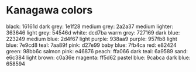 # Kanagawa colors

black:          16161d
dark grey:      1e1f28
medium grey:    2a2a37
medium lighter: 363646
light grey:     54546d
white:          dcd7ba
warm grey:      727169
dark blue:      223249
medium blue:    2d4f67
light purple:   938aa9
purple:         957fb8
light blue:     7e9cd8
teal:           7aa89f
pink:           d27e99
baby blue:      7fb4ca
red:            e82424
green:          98bb6c
salmon pink:    e46876
peach:          ffa066
dark teal:      6a9589
sand:           e6c384
light brown:    c0a36e
magenta:        ff5d62
pastel blue:    9cabca
dark blue:      658594
